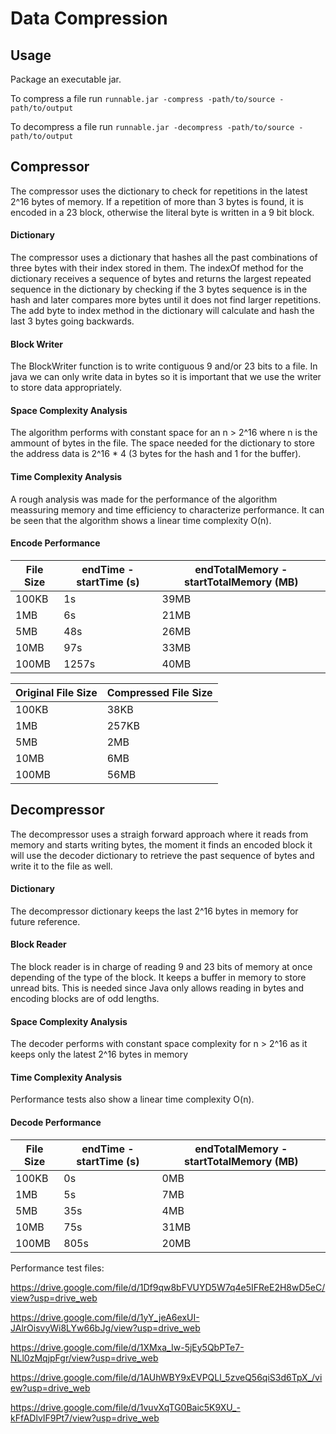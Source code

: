 # Data Compression

## Usage
Package an executable jar.

To compress a file run `runnable.jar -compress -path/to/source -path/to/output`

To decompress a file run `runnable.jar -decompress -path/to/source -path/to/output`

## Compressor
The compressor uses the dictionary to check for repetitions in the latest 2^16 bytes of memory. If a repetition of more than 3 bytes is found, it is encoded in a 23 block, otherwise the literal byte is written in a 9 bit block.

#### Dictionary
The compressor uses a dictionary that hashes all the past combinations of three bytes with their index stored in them. The indexOf method for the dictionary receives a sequence of bytes and returns the largest repeated sequence in the dictionary by checking if the 3 bytes sequence is in the hash and later compares more bytes until it does not find larger repetitions. The add byte to index method in the dictionary will calculate and hash the last 3 bytes going backwards.

#### Block Writer
The BlockWriter function is to write contiguous 9 and/or 23 bits to a file. 
In java we can only write data in bytes so it is important that we use the writer to store data appropriately.

#### Space Complexity Analysis
The algorithm performs with constant space for an n > 2^16 where n is the ammount of bytes in the file. The space needed for the dictionary to store the address data is 2^16 * 4 (3 bytes for the hash and 1 for the buffer).


#### Time Complexity Analysis
A rough analysis was made for the performance of the algorithm meassuring memory and time efficiency to characterize performance. It can be seen that the algorithm shows a linear time complexity O(n).

#### Encode Performance

| File Size  | endTime - startTime (s)  | endTotalMemory - startTotalMemory (MB) |
| --- | --- | --- |
| 100KB | 1s | 39MB |
| 1MB | 6s | 21MB |
| 5MB | 48s | 26MB |
| 10MB | 97s | 33MB |
| 100MB | 1257s | 40MB |


| Original File Size  | Compressed File Size  |
| --- | --- |
| 100KB | 38KB |
| 1MB | 257KB |
| 5MB | 2MB |
| 10MB | 6MB |
| 100MB | 56MB |


## Decompressor
The decompressor uses a straigh forward approach where it reads from memory and starts writing bytes, the moment it finds an encoded block it will use the decoder dictionary to retrieve the past sequence of bytes and write it to the file as well.

#### Dictionary
The decompressor dictionary keeps the last 2^16 bytes in memory for future reference.

#### Block Reader
The block reader is in charge of reading 9 and 23 bits of memory at once depending of the type of the block. It keeps a buffer in memory to store unread bits. This is needed since Java only allows reading in bytes and encoding blocks are of odd lengths.

#### Space Complexity Analysis
The decoder performs with constant space complexity for n > 2^16 as it keeps only the latest 2^16 bytes in memory


#### Time Complexity Analysis
Performance tests also show a linear time complexity O(n).

#### Decode Performance

| File Size  | endTime - startTime (s)  | endTotalMemory - startTotalMemory (MB) |
| --- | --- | --- |
| 100KB | 0s | 0MB |
| 1MB | 5s | 7MB |
| 5MB | 35s | 4MB |
| 10MB | 75s | 31MB |
| 100MB | 805s | 20MB |


Performance test files:

https://drive.google.com/file/d/1Df9qw8bFVUYD5W7q4e5IFReE2H8wD5eC/view?usp=drive_web

https://drive.google.com/file/d/1yY_jeA6exUI-JAlrOisvyWi8LYw66bJg/view?usp=drive_web

https://drive.google.com/file/d/1XMxa_Iw-5jEy5QbPTe7-NLl0zMqjpFgr/view?usp=drive_web

https://drive.google.com/file/d/1AUhWBY9xEVPQLl_5zveQ56qiS3d6TpX_/view?usp=drive_web

https://drive.google.com/file/d/1vuvXqTG0Baic5K9XU_-kFfADlvIF9Pt7/view?usp=drive_web

